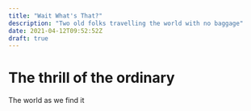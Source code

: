 ```yaml
---
title: "Wait What's That?"
description: "Two old folks travelling the world with no baggage"
date: 2021-04-12T09:52:52Z
draft: true
---
```

# The thrill of the ordinary
The world as we find it
